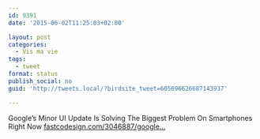 ```yaml
---
id: 9391
date: '2015-06-02T11:25:03+02:00'

layout: post
categories:
  - Vis ma vie
tags:
  - tweet
format: status
publish_social: no
guid: 'http://tweets.local/?birdsite_tweet=605696626687143937'

---
```


Google’s Minor UI Update Is Solving The Biggest Problem On Smartphones Right Now [fastcodesign.com/3046887/google…](http://www.fastcodesign.com/3046887/googles-biggest-i-o-announcement-will-fix-a-major-problem-with-smartphone-apps)